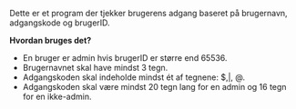 Dette er et program der tjekker brugerens adgang baseret på brugernavn, adgangskode og brugerID.

**Hvordan bruges det?**
- En bruger er admin hvis brugerID er større end 65536.  
- Brugernavnet skal have mindst 3 tegn.  
- Adgangskoden skal indeholde mindst ét af tegnene: $,|, @.  
- Adgangskoden skal være mindst 20 tegn lang for en admin og 16 tegn for en ikke-admin.  
